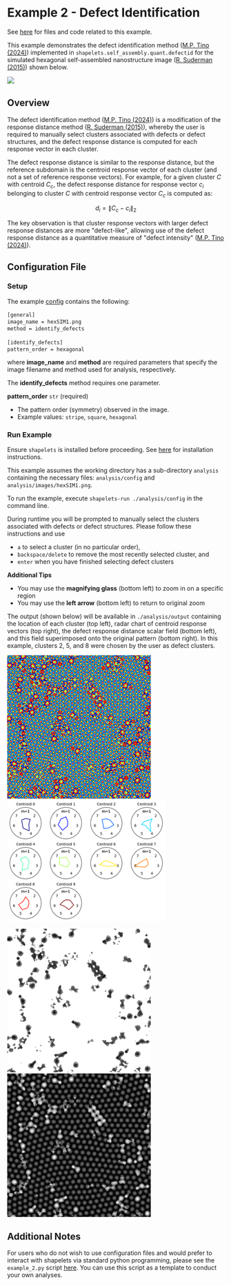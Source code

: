 # Example 2 - Defect Identification

See [here](https://github.com/uw-comphys/shapelets/tree/main/examples/example_2) for files and code related to this example. 

This example demonstrates the defect identification method ([M.P. Tino (2024)](http://dx.doi.org/10.1088/1361-6528/ad1df4)) implemented in ``shapelets.self_assembly.quant.defectid`` for the simulated hexagonal self-assembled nanostructure image ([R. Suderman (2015)](https://doi.org/10.1103/PhysRevE.91.033307)) shown below.

![](../examples/example_2/images/hexSIM1.png)

## Overview

The defect identification method ([M.P. Tino (2024)](http://dx.doi.org/10.1088/1361-6528/ad1df4)) is a modification of the response distance method ([R. Suderman (2015)](https://doi.org/10.1103/PhysRevE.91.033307)), whereby the user is required to manually select clusters associated with defects or defect structures, and the defect response distance is computed for each response vector in each cluster. 

The defect response distance is similar to the response distance, but the reference subdomain is the centroid response vector of each cluster (and not a set of reference response vectors). For example, for a given cluster $C$ with centroid $C_c$, the defect response distance for response vector $c_i$ belonging to cluster $C$ with centroid response vector $C_c$ is computed as:

$$ d_i = \| C_c - c_i \|_2 $$

The key observation is that cluster response vectors with larger defect response distances are more "defect-like", allowing use of the defect response distance as a quantitative measure of "defect intensity" ([M.P. Tino (2024)](http://dx.doi.org/10.1088/1361-6528/ad1df4)).

## Configuration File

### Setup

The example [config](https://github.com/uw-comphys/shapelets/tree/main/examples/example_2) contains the following:

	[general]
	image_name = hexSIM1.png
	method = identify_defects

	[identify_defects]
	pattern_order = hexagonal

where **image_name** and **method** are required parameters that specify the image filename and method used for analysis, respectively.

The **identify_defects** method requires one parameter.

**pattern_order** `str` (required)

* The pattern order (symmetry) observed in the image. 
* Example values: `stripe`, `square`, `hexagonal`

### Run Example

Ensure `shapelets` is installed before proceeding.
See [here](https://uw-comphys.github.io/shapelets/shapelets/docs/install.html) for installation instructions.

This example assumes the working directory has a sub-directory ``analysis`` containing the necessary files: ``analysis/config`` and ``analysis/images/hexSIM1.png``. 

To run the example, execute ``shapelets-run ./analysis/config`` in the command line.

During runtime you will be prompted to manually select the clusters associated with defects or defect structures. Please follow these instructions and use

* ``a`` to select a cluster (in no particular order), 
* ``backspace/delete`` to remove the most recently selected cluster, and 
* ``enter`` when you have finished selecting defect clusters

**Additional Tips**

* You may use the **magnifying glass** (bottom left) to zoom in on a specific region
* You may use the **left arrow** (bottom left) to return to original zoom

The output (shown below) will be available in ``./analysis/output`` containing the location of each cluster (top left), radar chart of centroid response vectors (top right), the defect response distance scalar field (bottom left), and this field superimposed onto the original pattern (bottom right). In this example, clusters 2, 5, and 8 were chosen by the user as defect clusters. 

![](../examples/images/hexSIM1_defectid_clustloc_k10.png)
![](../examples/images/hexSIM1_defectid_rc_k10.png)

![](../examples/images/hexSIM1_defectid_drd_k10.png)
![](../examples/images/hexSIM1_defectid_drd_overlay_k10.png)

## Additional Notes

For users who do not wish to use configuration files and would prefer to interact with shapelets via standard python programming, please see the ``example_2.py`` script [here](https://github.com/uw-comphys/shapelets/tree/main/examples/example_2).
You can use this script as a template to conduct your own analyses.